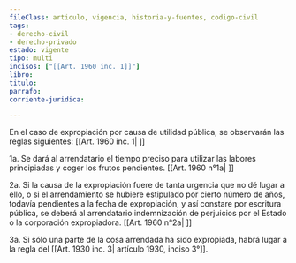 ```yaml
---
fileClass: articulo, vigencia, historia-y-fuentes, codigo-civil
tags:
- derecho-civil
- derecho-privado
estado: vigente
tipo: multi
incisos: ["[[Art. 1960 inc. 1]]"]
libro:
titulo:
parrafo:
corriente-juridica:

---
```

En el caso de expropiación por causa de utilidad pública, se observarán las reglas siguientes: [[Art. 1960 inc. 1| ]]

1a. Se dará al arrendatario el tiempo preciso para utilizar las labores principiadas y coger los frutos pendientes. [[Art. 1960 n°1a| ]]

2a. Si la causa de la expropiación fuere de tanta urgencia que no dé lugar a ello, o si el arrendamiento se hubiere estipulado por cierto número de años, todavía pendientes a la fecha de expropiación, y así constare por escritura pública, se deberá al arrendatario indemnización de perjuicios por el Estado o la corporación expropiadora. [[Art. 1960 n°2a| ]]

3a. Si sólo una parte de la cosa arrendada ha sido expropiada, habrá lugar a la regla del [[Art. 1930 inc. 3| artículo 1930, inciso 3°]].